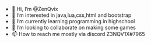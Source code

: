 - 👋 Hi, I’m @ZenQvix
- 👀 I’m interested in java,lua,css,html and bootstrap
- 🌱 I’m currently learning programming in highschool
- 💞️ I’m looking to collaborate on making some games
- 📫 How to reach me  mostly via discord Z3NQV1X#7965

<!---
ShadowSlav/ShadowSlav is a ✨ special ✨ repository because its `README.md` (this file) appears on your GitHub profile.
You can click the Preview link to take a look at your changes.
--->

